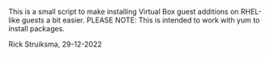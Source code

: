 This is a small script to make installing Virtual Box guest additions on RHEL-like guests a bit easier. PLEASE NOTE: This is intended to work with yum to install packages.

Rick Struiksma, 29-12-2022
